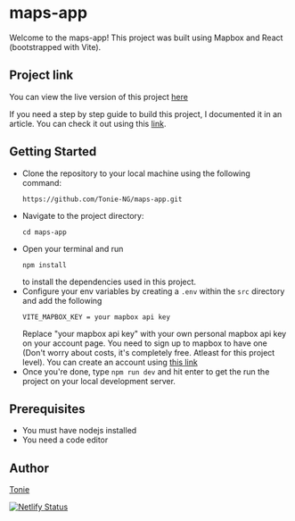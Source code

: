 # maps-app
Welcome to the maps-app! This project was built using Mapbox and React (bootstrapped with Vite).

## Project link 
You can view the live version of this project [here](https://location-map.netlify.app/)

If you need a step by step guide to build this project, I documented it in an article. You can check it out using this [link](https://tonie.hashnode.dev/building-a-location-map-app-in-react-using-vite-and-mapbox).
## Getting Started
- Clone the repository to your local machine using the following command:
    ```
    https://github.com/Tonie-NG/maps-app.git
    ```
- Navigate to the project directory:
    ```
    cd maps-app
    ```
- Open your terminal and run 
    ```
    npm install
    ``` 
    to install the dependencies used in this project.
 - Configure your env variables by creating a `.env` within the `src` directory and add the following
    ```
    VITE_MAPBOX_KEY = your mapbox api key
    ```
    Replace "your mapbox api key" with your own personal mapbox api key on your account page. You need to sign up to mapbox to have one (Don't worry about costs, it's completely free. Atleast for this project level). You can create an account using [this link](https://account.mapbox.com/auth/signup/)
 - Once you're done, type `npm run dev` and hit enter to get the run the project on your local development server.

## Prerequisites
- You must have nodejs installed
- You need a code editor
## Author
[Tonie](https://github.com/Tonie-NG)

[![Netlify Status](https://api.netlify.com/api/v1/badges/e6724aec-2115-4d30-a4a9-d7a3093a43ee/deploy-status)](https://app.netlify.com/sites/location-map/deploys)
